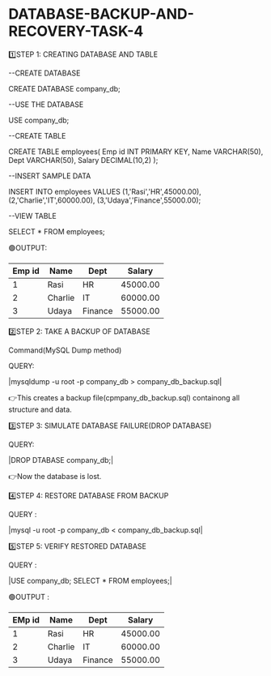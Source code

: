 # DATABASE-BACKUP-AND-RECOVERY-TASK-4

1️⃣STEP 1: CREATING DATABASE AND TABLE

--CREATE DATABASE

CREATE DATABASE company_db;

--USE THE DATABASE

USE company_db;

--CREATE TABLE

CREATE TABLE employees(
   Emp id INT PRIMARY KEY,
   Name VARCHAR(50),
   Dept VARCHAR(50),
   Salary DECIMAL(10,2)
);

--INSERT SAMPLE DATA

INSERT INTO employees VALUES
(1,'Rasi','HR',45000.00),
(2,'Charlie','IT',60000.00),
(3,'Udaya','Finance',55000.00);

--VIEW TABLE

SELECT * FROM employees;


🟢OUTPUT:

|Emp id |Name   |Dept   |Salary   |
|-------|-------|-------|---------|
| 1     | Rasi  | HR    | 45000.00|
| 2     | Charlie| IT   | 60000.00|
| 3     | Udaya | Finance|55000.00|


2️⃣STEP 2: TAKE A BACKUP OF DATABASE

Command(MySQL Dump method)

QUERY:


|mysqldump -u root -p company_db > company_db_backup.sql|

👉This creates a backup file(cpmpany_db_backup.sql) containong all structure and data.

3️⃣STEP 3: SIMULATE DATABASE FAILURE(DROP DATABASE)

QUERY:

|DROP DTABASE company_db;|

👉Now the database is lost.

4️⃣STEP 4: RESTORE DATABASE FROM BACKUP

QUERY :

|mysql -u root -p company_db < company_db_backup.sql|

5️⃣STEP 5: VERIFY RESTORED DATABASE

QUERY :

|USE company_db;
SELECT * FROM employees;|

🟢OUTPUT :

| EMp id| Name    | Dept    | Salary   |
|-------|---------|---------|----------|
| 1     | Rasi    | HR      | 45000.00 |
| 2     | Charlie | IT      | 60000.00 |
| 3     | Udaya   | Finance | 55000.00 |














































































